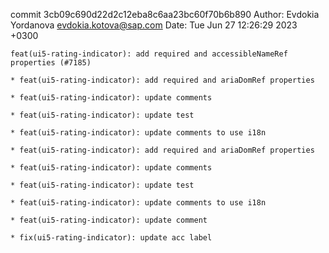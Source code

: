 commit 3cb09c690d22d2c12eba8c6aa23bc60f70b6b890
Author: Evdokia Yordanova <evdokia.kotova@sap.com>
Date:   Tue Jun 27 12:26:29 2023 +0300

    feat(ui5-rating-indicator): add required and accessibleNameRef properties (#7185)
    
    * feat(ui5-rating-indicator): add required and ariaDomRef properties
    
    * feat(ui5-rating-indicator): update comments
    
    * feat(ui5-rating-indicator): update test
    
    * feat(ui5-rating-indicator): update comments to use i18n
    
    * feat(ui5-rating-indicator): add required and ariaDomRef properties
    
    * feat(ui5-rating-indicator): update comments
    
    * feat(ui5-rating-indicator): update test
    
    * feat(ui5-rating-indicator): update comments to use i18n
    
    * feat(ui5-rating-indicator): update comment
    
    * fix(ui5-rating-indicator): update acc label
